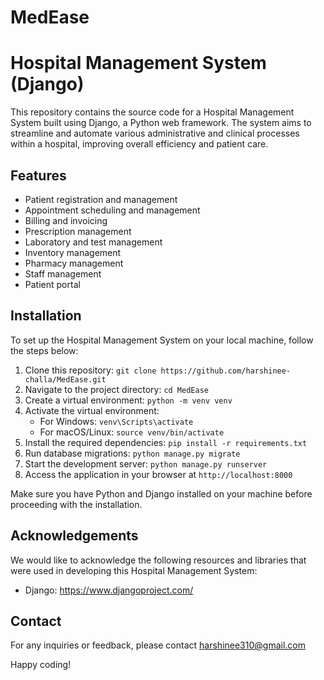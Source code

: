 # MedEase
# Hospital Management System (Django)

This repository contains the source code for a Hospital Management System built using Django, a Python web framework. 
The system aims to streamline and automate various administrative and clinical processes within a hospital, 
improving overall efficiency and patient care.

## Features

- Patient registration and management
- Appointment scheduling and management
- Billing and invoicing
- Prescription management
- Laboratory and test management
- Inventory management
- Pharmacy management
- Staff management
- Patient portal

## Installation

To set up the Hospital Management System on your local machine, follow the steps below:

1. Clone this repository: `git clone https://github.com/harshinee-challa/MedEase.git`
2. Navigate to the project directory: `cd MedEase`
3. Create a virtual environment: `python -m venv venv`
4. Activate the virtual environment:
   - For Windows: `venv\Scripts\activate`
   - For macOS/Linux: `source venv/bin/activate`
5. Install the required dependencies: `pip install -r requirements.txt`
6. Run database migrations: `python manage.py migrate`
7. Start the development server: `python manage.py runserver`
8. Access the application in your browser at `http://localhost:8000`

Make sure you have Python and Django installed on your machine before proceeding with the installation.

## Acknowledgements

We would like to acknowledge the following resources and libraries that were used in developing this Hospital Management System:

- Django: https://www.djangoproject.com/

## Contact

For any inquiries or feedback, please contact harshinee310@gmail.com 

Happy coding!
